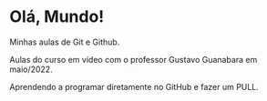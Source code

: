 # Olá, Mundo!
 Minhas aulas de Git e Github.

 Aulas do curso em vídeo com o professor Gustavo Guanabara em maio/2022.
 
 Aprendendo a programar diretamente no GitHub e fazer um PULL.
